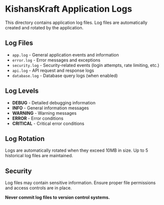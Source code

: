 # KishansKraft Application Logs

This directory contains application log files. Log files are automatically created and rotated by the application.

## Log Files

- `app.log` - General application events and information
- `error.log` - Error messages and exceptions
- `security.log` - Security-related events (login attempts, rate limiting, etc.)
- `api.log` - API request and response logs
- `database.log` - Database query logs (when enabled)

## Log Levels

- **DEBUG** - Detailed debugging information
- **INFO** - General information messages
- **WARNING** - Warning messages
- **ERROR** - Error conditions
- **CRITICAL** - Critical error conditions

## Log Rotation

Logs are automatically rotated when they exceed 10MB in size. Up to 5 historical log files are maintained.

## Security

Log files may contain sensitive information. Ensure proper file permissions and access controls are in place.

**Never commit log files to version control systems.**
